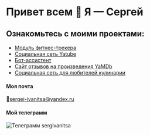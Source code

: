 # Привет всем 👋 Я — Сергей

## Ознакомьтесь с моими проектами:
* [Модуль фитнес-трекера](https://github.com/sergeiivanitsa/hw_python_oop)
* [Социальная сеть Yatube](https://github.com/sergeiivanitsa/yatube_project)
* [Бот-ассистент](https://github.com/sergeiivanitsa/homework_bot)
* [Сайт отзывов на произведения YaMDb](https://github.com/sergeiivanitsa/api_yamdb)
* [Социальная сеть для любителей кулинарии](https://github.com/sergeiivanitsa/foodgram-project-react)

#### Моя почта
📩sergei-ivanitsa@yandex.ru

#### Мой телеграмм
![Телеграмм](https://i.ibb.co/tJJjkcC/telegram-2.png "Телеграмм") sergivanitsa
